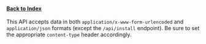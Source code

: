 #### [Back to Index](./index.html)

This API accepts data in both `application/x-www-form-urlencoded` and `application/json` formats (except the `/api/install` endpoint). Be sure to set the appropriate `content-type` header accordingly.